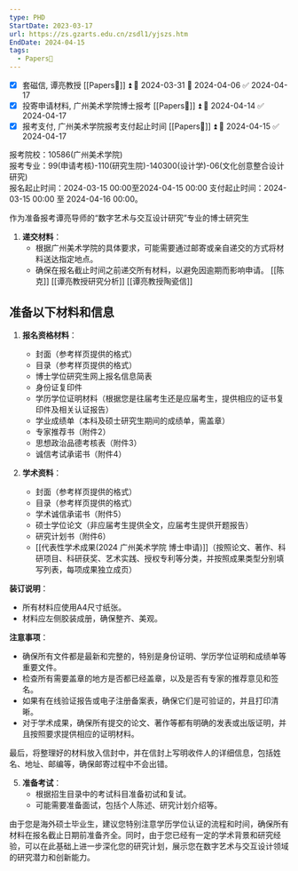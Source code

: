 ```yaml
---
type: PHD
StartDate: 2023-03-17
url: https://zs.gzarts.edu.cn/zsdl1/yjszs.htm
EndDate: 2024-04-15
tags:
  - Papers📄
---
```

- [x] 套磁信, 谭亮教授 [[Papers📄]] ⏫ 🛫 2024-03-31 📅 2024-04-06 ✅ 2024-04-17
- [x] 投寄申请材料, 广州美术学院博士报考 [[Papers📄]] ⏫ 📅 2024-04-14 ✅ 2024-04-17
- [x] 报考支付, 广州美术学院报考支付起止时间 [[Papers📄]] ⏫ 📅 2024-04-15 ✅ 2024-04-17

报考院校：10586(广州美术学院)  
报考专业：99(申请考核)-110(研究生院)-140300(设计学)-06(文化创意整合设计研究)  
报名起止时间：2024-03-15 00:00至2024-04-15 00:00
 支付起止时间：2024-03-15 00:00 至 2024-04-16 00:00。

作为准备报考谭亮导师的“数字艺术与交互设计研究”专业的博士研究生
1. **递交材料**：
    - 根据广州美术学院的具体要求，可能需要通过邮寄或亲自递交的方式将材料送达指定地点。
    - 确保在报名截止时间之前递交所有材料，以避免因逾期而影响申请。
[[陈克]]
[[谭亮教授研究分析]]
[[谭亮教授陶瓷信]]
## 准备以下材料和信息

1. **报名资格材料**：
    
    - 封面（参考样页提供的格式）
    - 目录（参考样页提供的格式）
    - 博士学位研究生网上报名信息简表
    - 身份证复印件
    - 学历学位证明材料（根据您是往届考生还是应届考生，提供相应的证书复印件及相关认证报告）
    - 学业成绩单（本科及硕士研究生期间的成绩单，需盖章）
    - 专家推荐书（附件2）
    - 思想政治品德考核表（附件3）
    - 诚信考试承诺书（附件4）

1. **学术资料**：
    
    - 封面（参考样页提供的格式）
    - 目录（参考样页提供的格式）
    - 学术诚信承诺书（附件5）
    - 硕士学位论文（非应届考生提供全文，应届考生提供开题报告）
    - 研究计划书（附件6）
    - [[代表性学术成果(2024 广州美术学院 博士申请)]]（按照论文、著作、科研项目、科研获奖、艺术实践、授权专利等分类，并按照成果类型分别填写列表，每项成果独立成页）

**装订说明**：

- 所有材料应使用A4尺寸纸张。
- 材料应左侧胶装成册，确保整齐、美观。

**注意事项**：

- 确保所有文件都是最新和完整的，特别是身份证明、学历学位证明和成绩单等重要文件。
- 检查所有需要盖章的地方是否都已经盖章，以及是否有专家的推荐意见和签名。
- 如果有在线验证报告或电子注册备案表，确保它们是可验证的，并且打印清晰。
- 对于学术成果，确保所有提交的论文、著作等都有明确的发表或出版证明，并且按照要求提供相应的证明材料。

最后，将整理好的材料放入信封中，并在信封上写明收件人的详细信息，包括姓名、地址、邮编等，确保邮寄过程中不会出错。

5. **准备考试**：
   - 根据招生目录中的考试科目准备初试和复试。
   - 可能需要准备面试，包括个人陈述、研究计划介绍等。

由于您是海外硕士毕业生，建议您特别注意学历学位认证的流程和时间，确保所有材料在报名截止日期前准备齐全。同时，由于您已经有一定的学术背景和研究经验，可以在此基础上进一步深化您的研究计划，展示您在数字艺术与交互设计领域的研究潜力和创新能力。



